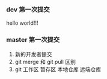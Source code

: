 
### dev 第一次提交
hello world!!!

### master 第一次提交
1. 新的开发者提交
2. git merge 和 git pull 区别
3. git 工作区 暂存区 本地仓库 远端仓库

